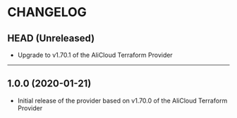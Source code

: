 CHANGELOG
=========

## HEAD (Unreleased)
* Upgrade to v1.70.1 of the AliCloud Terraform Provider

---

## 1.0.0 (2020-01-21)
* Initial release of the provider based on v1.70.0 of the AliCloud Terraform Provider
